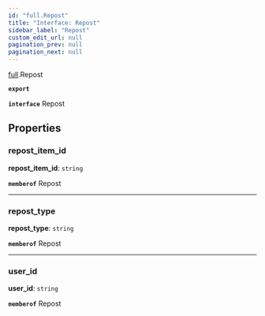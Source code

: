 ```yaml
---
id: "full.Repost"
title: "Interface: Repost"
sidebar_label: "Repost"
custom_edit_url: null
pagination_prev: null
pagination_next: null
---
```


[full](../namespaces/full.md).Repost

**`export`**

**`interface`** Repost

## Properties

### repost\_item\_id

 **repost\_item\_id**: `string`

**`memberof`** Repost

___

### repost\_type

 **repost\_type**: `string`

**`memberof`** Repost

___

### user\_id

 **user\_id**: `string`

**`memberof`** Repost
